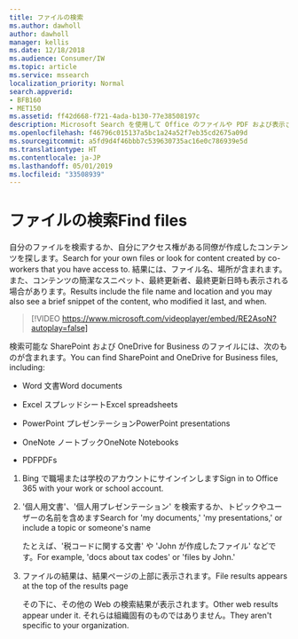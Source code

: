 ```yaml
---
title: ファイルの検索
ms.author: dawholl
author: dawholl
manager: kellis
ms.date: 12/18/2018
ms.audience: Consumer/IW
ms.topic: article
ms.service: mssearch
localization_priority: Normal
search.appverid:
- BFB160
- MET150
ms.assetid: ff42d668-f721-4ada-b130-77e38508197c
description: Microsoft Search を使用して Office のファイルや PDF および表示される情報を検索する
ms.openlocfilehash: f46796c015137a5bc1a24a52f7eb35cd2675a09d
ms.sourcegitcommit: a5fd9d4f46bbb7c539630735ac16e0c786939e5d
ms.translationtype: HT
ms.contentlocale: ja-JP
ms.lasthandoff: 05/01/2019
ms.locfileid: "33508939"
---
```

# <a name="find-files"></a><span data-ttu-id="1e8f2-103">ファイルの検索</span><span class="sxs-lookup"><span data-stu-id="1e8f2-103">Find files</span></span>

<span data-ttu-id="1e8f2-104">自分のファイルを検索するか、自分にアクセス権がある同僚が作成したコンテンツを探します。</span><span class="sxs-lookup"><span data-stu-id="1e8f2-104">Search for your own files or look for content created by co-workers that you have access to.</span></span> <span data-ttu-id="1e8f2-105">結果には、ファイル名、場所が含まれます。また、コンテンツの簡潔なスニペット、最終更新者、最終更新日時も表示される場合があります。</span><span class="sxs-lookup"><span data-stu-id="1e8f2-105">Results include the file name and location and you may also see a brief snippet of the content, who modified it last, and when.</span></span>
  
> [!VIDEO https://www.microsoft.com/videoplayer/embed/RE2AsoN?autoplay=false]
  
<span data-ttu-id="1e8f2-106">検索可能な SharePoint および OneDrive for Business のファイルには、次のものが含まれます。</span><span class="sxs-lookup"><span data-stu-id="1e8f2-106">You can find SharePoint and OneDrive for Business files, including:</span></span>
  
- <span data-ttu-id="1e8f2-107">Word 文書</span><span class="sxs-lookup"><span data-stu-id="1e8f2-107">Word documents</span></span>
    
- <span data-ttu-id="1e8f2-108">Excel スプレッドシート</span><span class="sxs-lookup"><span data-stu-id="1e8f2-108">Excel spreadsheets</span></span>
    
- <span data-ttu-id="1e8f2-109">PowerPoint プレゼンテーション</span><span class="sxs-lookup"><span data-stu-id="1e8f2-109">PowerPoint presentations</span></span>
    
- <span data-ttu-id="1e8f2-110">OneNote ノートブック</span><span class="sxs-lookup"><span data-stu-id="1e8f2-110">OneNote Notebooks</span></span>
    
- <span data-ttu-id="1e8f2-111">PDF</span><span class="sxs-lookup"><span data-stu-id="1e8f2-111">PDFs</span></span>
    
1. <span data-ttu-id="1e8f2-112">Bing で職場または学校のアカウントにサインインします</span><span class="sxs-lookup"><span data-stu-id="1e8f2-112">Sign in to Office 365 with your work or school account.</span></span>
    
2. <span data-ttu-id="1e8f2-113">'個人用文書'、'個人用プレゼンテーション' を検索するか、トピックやユーザーの名前を含めます</span><span class="sxs-lookup"><span data-stu-id="1e8f2-113">Search for 'my documents,' 'my presentations,' or include a topic or someone's name</span></span>
    
    <span data-ttu-id="1e8f2-114">たとえば、'税コードに関する文書' や 'John が作成したファイル' などです。</span><span class="sxs-lookup"><span data-stu-id="1e8f2-114">For example, 'docs about tax codes' or 'files by John.'</span></span>
    
3. <span data-ttu-id="1e8f2-115">ファイルの結果は、結果ページの上部に表示されます。</span><span class="sxs-lookup"><span data-stu-id="1e8f2-115">File results appears at the top of the results page</span></span>
    
    <span data-ttu-id="1e8f2-116">その下に、その他の Web の検索結果が表示されます。</span><span class="sxs-lookup"><span data-stu-id="1e8f2-116">Other web results appear under it.</span></span> <span data-ttu-id="1e8f2-117">それらは組織固有のものではありません。</span><span class="sxs-lookup"><span data-stu-id="1e8f2-117">They aren't specific to your organization.</span></span>


